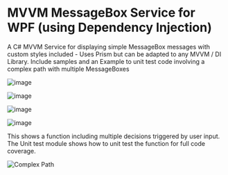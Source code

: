 # MVVM MessageBox Service for WPF (using Dependency Injection)
A C# MVVM Service for displaying simple MessageBox messages with custom styles included - Uses Prism but can be adapted to any MVVM / DI Library.
Include samples and an Example to unit test code involving a complex path with multiple MessageBoxes

![image](https://user-images.githubusercontent.com/2603287/160229368-ef56548c-b44d-453b-9a7e-9d2dff79dc5e.png)

![image](https://user-images.githubusercontent.com/2603287/160229385-f2cc2f08-2724-432c-85e1-48e430503f73.png)

![image](https://user-images.githubusercontent.com/2603287/160229399-8c15e03b-4cab-4e7e-ac66-69333f773490.png)

![image](https://user-images.githubusercontent.com/2603287/160229418-fa5083a9-979e-4df9-9399-172b241c9665.png)

This shows a function including multiple  decisions triggered by user input.
The Unit test module shows how to unit test the function for full code coverage.

![Complex Path](https://github.com/pierre01/MessageBox/blob/development/MessageBoxPathToTest.jpg)
